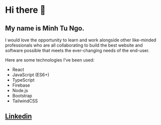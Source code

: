 # Hi there 👋

## My name is Minh Tu Ngo.



I would love the opportunity to learn and work alongside other like-minded professionals who are all collaborating to build the best website and software possible that meets the ever-changing needs of the end-user.

Here are some technologies I've been used: 
- React
- JavaScript (ES6+)
- TypeScript
- Firebase
- Node.js
- Bootstrap
- TailwindCSS


## [Linkedin](https://www.linkedin.com/in/minhtu-ngo99/) 

